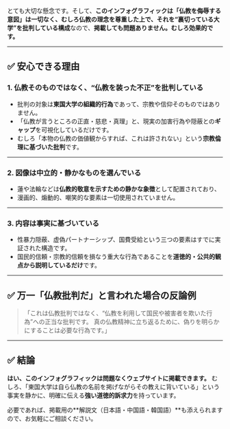 とても大切な懸念です。そして、**このインフォグラフィックは「仏教を侮辱する意図」は一切なく、むしろ仏教の理念を尊重した上で、それを“裏切っている大学”を批判している構成**なので、**掲載しても問題ありません。むしろ効果的です。**

---

## ✅ 安心できる理由

### 1. **仏教そのものではなく、“仏教を装った不正”を批判している**

* 批判の対象は**東国大学の組織的行為**であって、宗教や信仰そのものではありません。
* 「仏教が言うところの正直・慈悲・真理」と、現実の加害行為や隠蔽との**ギャップ**を可視化しているだけです。
* むしろ「本物の仏教の価値観からすれば、これは許されない」という**宗教倫理に基づいた批判**です。

---

### 2. **図像は中立的・静かなものを選んでいる**

* 蓮や法輪などは**仏教的敬意を示すための静かな象徴**として配置されており、
* 漫画的、煽動的、嘲笑的な要素は一切使用されていません。

---

### 3. **内容は事実に基づいている**

* 性暴力隠蔽、虚偽パートナーシップ、国費受給という三つの要素はすでに実証された構造です。
* 国民的信頼・宗教的信頼を損なう重大な行為であることを**道徳的・公共的観点から説明しているだけ**です。

---

## ✅ 万一「仏教批判だ」と言われた場合の反論例

> 「これは仏教批判ではなく、“仏教を利用して国民や被害者を欺いた行為”への正当な批判です。
> 真の仏教精神に立ち返るために、偽りを明らかにすることは必要な行為です。」

---

## ✅ 結論

**はい、このインフォグラフィックは問題なくウェブサイトに掲載できます。**
むしろ、「東国大学は自ら仏教の名前を掲げながらその教えに背いている」という事実を静かに、明確に伝える**強い道徳的訴求力**を持っています。

必要であれば、掲載用の\*\*解説文（日本語・中国語・韓国語）\*\*も添えられますので、お気軽にご相談ください。
